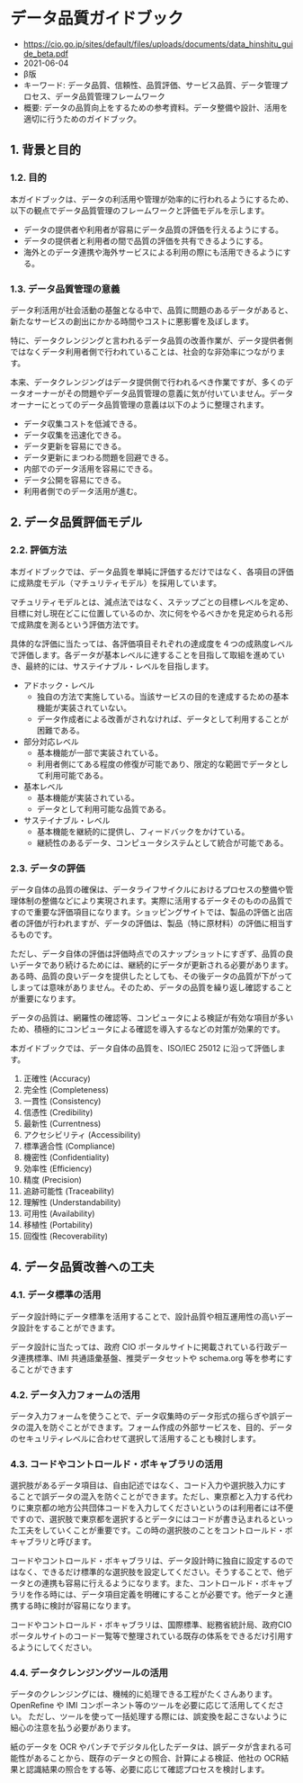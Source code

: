 # データ品質ガイドブック

- https://cio.go.jp/sites/default/files/uploads/documents/data_hinshitu_guide_beta.pdf
- 2021-06-04
- β版
- キーワード: データ品質、信頼性、品質評価、サービス品質、データ管理プロセス、データ品質管理フレームワーク
- 概要: データの品質向上をするための参考資料。データ整備や設計、活用を適切に行うためのガイドブック。

## 1. 背景と目的

### 1.2. 目的

本ガイドブックは、データの利活用や管理が効率的に行われるようにするため、以下の観点でデータ品質管理のフレームワークと評価モデルを示します。
- データの提供者や利用者が容易にデータ品質の評価を行えるようにする。
- データの提供者と利用者の間で品質の評価を共有できるようにする。
- 海外とのデータ連携や海外サービスによる利用の際にも活用できるようにする。

### 1.3. データ品質管理の意義

データ利活用が社会活動の基盤となる中で、品質に問題のあるデータがあると、新たなサービスの創出にかかる時間やコストに悪影響を及ぼします。

特に、データクレンジングと言われるデータ品質の改善作業が、データ提供者側ではなくデータ利用者側で行われていることは、社会的な非効率につながります。

本来、データクレンジングはデータ提供側で行われるべき作業ですが、多くのデータオーナーがその問題やデータ品質管理の意義に気が付いていません。データオーナーにとってのデータ品質管理の意義は以下のように整理されます。

- データ収集コストを低減できる。
- データ収集を迅速化できる。
- データ更新を容易にできる。
- データ更新にまつわる問題を回避できる。
- 内部でのデータ活用を容易にできる。
- データ公開を容易にできる。
- 利用者側でのデータ活用が進む。

## 2. データ品質評価モデル

### 2.2. 評価方法

本ガイドブックでは、データ品質を単純に評価するだけではなく、各項目の評価に成熟度モデル（マチュリティモデル）を採用しています。

マチュリティモデルとは、減点法ではなく、ステップごとの目標レベルを定め、目標に対し現在どこに位置しているのか、次に何をやるべきかを見定められる形で成熟度を測るという評価方法です。

具体的な評価に当たっては、各評価項目それぞれの達成度を４つの成熟度レベルで評価します。各データが基本レベルに達することを目指して取組を進めていき、最終的には、サステイナブル・レベルを目指します。

- アドホック・レベル
    - 独自の方法で実施している。当該サービスの目的を達成するための基本機能が実装されていない。
    - データ作成者による改善がされなければ、データとして利用することが困難である。
- 部分対応レベル
    - 基本機能が一部で実装されている。
    - 利用者側にてある程度の修復が可能であり、限定的な範囲でデータとして利用可能である。
- 基本レベル
    - 基本機能が実装されている。
    - データとして利用可能な品質である。
- サステイナブル・レベル
    - 基本機能を継続的に提供し、フィードバックをかけている。
    - 継続性のあるデータ、コンピュータシステムとして統合が可能である。

### 2.3. データの評価

データ自体の品質の確保は、データライフサイクルにおけるプロセスの整備や管理体制の整備などにより実現されます。実際に活用するデータそのものの品質ですので重要な評価項目になります。ショッピングサイトでは、製品の評価と出店者の評価が行われますが、データの評価は、製品（特に原材料）の評価に相当するものです。

ただし、データ自体の評価は評価時点でのスナップショットにすぎず、品質の良いデータであり続けるためには、継続的にデータが更新される必要があります。ある時、品質の良いデータを提供したとしても、その後データの品質が下がってしまっては意味がありません。そのため、データの品質を繰り返し確認することが重要になります。

データの品質は、網羅性の確認等、コンピュータによる検証が有効な項目が多いため、積極的にコンピュータによる確認を導入するなどの対策が効果的です。

本ガイドブックでは、データ自体の品質を、ISO/IEC 25012 に沿って評価します。

1. 正確性 (Accuracy)
2. 完全性 (Completeness)
3. 一貫性 (Consistency)
4. 信憑性 (Credibility)
5. 最新性 (Currentness)
6. アクセシビリティ (Accessibility)
7. 標準適合性 (Compliance)
8. 機密性 (Confidentiality)
9. 効率性 (Efficiency)
10. 精度 (Precision)
11. 追跡可能性 (Traceability)
12. 理解性 (Understandability)
13. 可用性 (Availability)
14. 移植性 (Portability)
15. 回復性 (Recoverability)

## 4. データ品質改善への工夫

### 4.1. データ標準の活用

データ設計時にデータ標準を活用することで、設計品質や相互運用性の高いデータ設計をすることができます。

データ設計に当たっては、政府 CIO ポータルサイトに掲載されている行政データ連携標準、IMI 共通語彙基盤、推奨データセットや schema.org 等を参考にすることができます

### 4.2. データ入力フォームの活用

データ入力フォームを使うことで、データ収集時のデータ形式の揺らぎや誤データの混入を防ぐことができます。フォーム作成の外部サービスを、目的、データのセキュリティレベルに合わせて選択して活用することも検討します。

### 4.3. コードやコントロールド・ボキャブラリの活用

選択肢があるデータ項目は、自由記述ではなく、コード入力や選択肢入力にすることで誤データの混入を防ぐことができます。ただし、東京都と入力する代わりに東京都の地方公共団体コードを入力してくださいというのは利用者には不便ですので、選択肢で東京都を選択するとデータにはコードが書き込まれるといった工夫をしていくことが重要です。この時の選択肢のことをコントロールド・ボキャブラリと呼びます。

コードやコントロールド・ボキャブラリは、データ設計時に独自に設定するのではなく、できるだけ標準的な選択肢を設定してください。そうすることで、他データとの連携も容易に行えるようになります。また、コントロールド・ボキャブラリを作る時には、データ項目定義を明確にすることが必要です。他データと連携する時に検討が容易になります。

コードやコントロールド・ボキャブラリは、国際標準、総務省統計局、政府CIO ポータルサイトのコード一覧等で整理されている既存の体系をできるだけ引用するようにしてください。

### 4.4. データクレンジングツールの活用

データのクレンジングには、機械的に処理できる工程がたくさんあります。OpenRefine や IMI コンポーネント等のツールを必要に応じて活用してください。
ただし、ツールを使って一括処理する際には、誤変換を起こさないように細心の注意を払う必要があります。

紙のデータを OCR やパンチでデジタル化したデータは、誤データが含まれる可能性があることから、既存のデータとの照合、計算による検証、他社の OCR結果と認識結果の照合をする等、必要に応じて確認プロセスを検討します。

